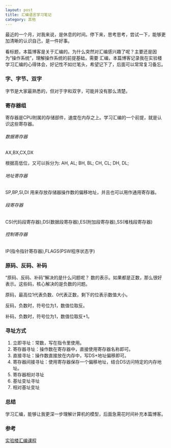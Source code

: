 ```yaml
---
layout: post
title: 汇编语言学习笔记
category: 其他
---
```


最近的一个月，对我来说，是休息的时间。停下来，思考思考，尝试一下，能够更加清晰的认识自己，是一件好事。

看标题，本篇博客是关于汇编的。为什么突然对汇编感兴趣了呢？主要还是因为“操作系统”，理解操作系统的前提基础，需要
汇编，本篇博客记录我在实验楼学习汇编的心得体会，好记性不如烂笔头，希望记下了，后面可以常常复习备忘。

### 字、字节、双字
字节是大家最熟悉的，但对于字和双字，可能并没有那么清楚。

### 寄存器组
寄存器是CPU附属的存储部件，速度在内存之上。学习汇编的一个前提，就是认识这些寄存器。

###### 数据寄存器
AX,BX,CX,DX

根据高低位，又可以拆分为: AH, AL; BH, BL; CH, CL; DH, DL;

###### 地址寄存器
SP,BP,SI,DI 用来存放存储器操作数的偏移地址，并且也可以用作通用寄存器。

###### 段寄存器
CS(代码段寄存器),DS(数据段寄存器),ES(附加段寄存器),SS(堆栈段寄存器) 

###### 控制寄存器
IP(指令指针寄存器),FLAGS(PSW程序状态字)

### 原码、反码、补码
“原码、反码、补码”解决的是什么问题呢？ 数的表示。如果都是正数，那么很好表示。这些码，核心解决的是负数的问题。

原码，最高位1代表负数、0代表正数，剩下的位表示数值大小。

反码，负数时，符号位为1，数值位取反。

补码，负数时，符号位为1，数值位取反+1。


### 寻址方式
1. 立即寻址：常数，写在指令里使用。
2. 寄存器寻址：操作数在寄存器中，直接使用寄存器名称即可。
3. 直接寻址：操作数直接放在内存中，写DS+地址偏移即可。
4. 寄存器间接寻址：使用寄存器保存一个偏移地址，结合DS访问特定的内存地址。
5. 寄存器相对寻址
6. 基址变址寻址
7. 相对基址变址

### 总结
学习汇编，能够让我更深一步理解计算机的模型，后面急需花时间补充本篇博客。

### 参考
[实验楼汇编课程](https://www.shiyanlou.com/courses/83)
